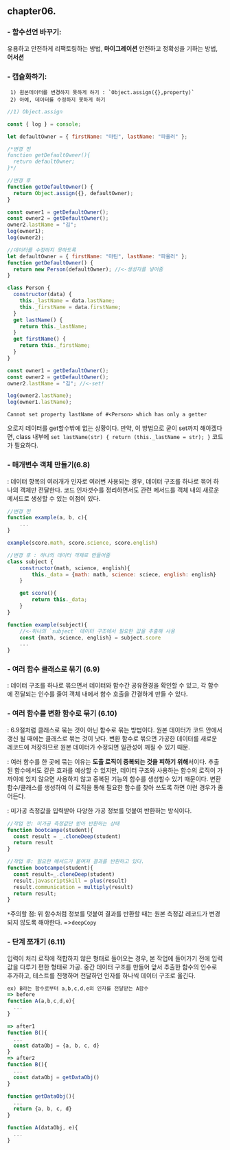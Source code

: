 ## chapter06.
###    - 함수선언 바꾸기: 
   유용하고 안전하게 리팩토링하는 방법, **마이그레이션** 
   안전하고 정확성을 기하는 방법, **어서션**
   
###    - 캡슐화하기:
     1) 원본데이터를 변경하지 못하게 하기 : `Object.assign({},property)`
     2) 아예, 데이터를 수정하지 못하게 하기
     
```js
//1) Object.assign

const { log } = console;

let defaultOwner = { firstName: "마틴", lastName: "파울러" };

/*변경 전
function getDefaultOwner(){
  return defaultOwner;
}*/

//변경 후
function getDefaultOwner() {
  return Object.assign({}, defaultOwner);
}

const owner1 = getDefaultOwner();
const owner2 = getDefaultOwner();
owner2.lastName = "김";
log(owner1);
log(owner2);

```
  		
```js
//데이터를 수정하지 못하도록
let defaultOwner = { firstName: "마틴", lastName: "파울러" };
function getDefaultOwner() {
  return new Person(defaultOwner); //<-생성자를 넣어줌
}

class Person {
  constructor(data) {
    this._lastName = data.lastName;
    this._firstName = data.firstName;
  }
  get lastName() {
    return this._lastName;
  }
  get firstName() {
    return this._firstName;
  }
}

const owner1 = getDefaultOwner();
const owner2 = getDefaultOwner();
owner2.lastName = "김"; //<-set!

log(owner2.lastName);
log(owner1.lastName);
```

`Cannot set property lastName of #<Person> which has only a getter`

오로지 데이터를 get할수밖에 없는 상황이다.
만약, 이 방법으로 굳이 set까지 해야겠다면,
 class 내부에   `set lastName(str) {
    return (this._lastName = str);
  }` 코드가 필요하다.
  
###   - 매개변수 객체 만들기(6.8)
  : 데이터 항목의 여러개가 인자로 여러번 사용되는 경우, 데이터 구조를 하나로 묶어 하나의 객체만 전달한다. 코드 인자갯수를 정리하면서도 관련 메서드를 객체 내의 새로운 메서드로 생성할 수 있는 이점이 있다.
  
```js
//변경 전
function example(a, b, c){
	...
}

example(score.math, score.science, score.english)
```

```js
//변경 후 : 하나의 데이터 객체로 만들어줌
class subject {
	constructor(math, science, english){
		this._data = {math: math, science: sciece, english: english}
	}

	get score(){
		return this._data;
	}
}

function example(subject){ 
	//<-하나의 `subject` 데이터 구조에서 필요한 값을 추출해 사용
	const {math, science, english} = subject.score
	...
}

```
###   - 여러 함수 클래스로 묶기  (6.9)
: 데이터 구조를 하나로 묶으면서 데이터와 함수간 공유환경을 확인할 수 있고, 각 함수에 전달되는 인수를 줄여 객체 내에서 함수 호출을 간결하게 만들 수 있다.

### - 여러 함수를 변환 함수로 묶기 (6.10)
: 6.9절처럼 클래스로 묶는 것이 아닌 함수로 묶는 방법이다.
원본 데이터가 코드 안에서 갱신 될 때에는 클래스로 묶는 것이 낫다. 변환 함수로 묶으면 가공한 데이터를 새로운 레코드에 저장하므로 원본 데이터가 수정되면 일관성이 깨질 수 있기 때문.

: 여러 함수를 한 곳에 묶는 이유는 **도출 로직이 중복되는 것을 피하기 위해**서이다.
추출된 함수에서도 같은 효과를 예상할 수 있지만, 데이터 구조와 사용하는 함수의 로직이 가까이에 있지 않으면 사용하지 않고 중복된 기능의 함수를 생성할수 있기 때문이다.
변환함수/클래스를 생성하여 이 로직을 통해 필요한 함수를 찾아 쓰도록 하면 이런 경우가 줄어든다.

: 미가공 측정값을 입력받아 다양한 가공 정보를 덧붙여 반환하는 방식이다.
```js
//작업 전: 미가공 측정값만 받아 반환하는 상태
function bootcampe(student){
  const result = _.cloneDeep(student)
  return result
}

//작업 후: 필요한 메서드가 붙여져 결과를 반환하고 있다.
function bootcampe(student){
  const result=_.cloneDeep(student)
  result.javascriptSkill = plus(result)
  result.communication = multiply(result)
  return result;
}
```
`*`주의할 점: 위 함수처럼 정보를 덧붙여 결과를 반환할 때는 원본 측정값 레코드가 변경되지 않도록 해야한다. =>`deepCopy`



### - 단계 쪼개기 (6.11)
입력이 처리 로직에 적합하지 않은 형태로 들어오는 경우,  본 작업에 들어가기 전에 입력값을 다루기 편한 형태로 가공.
중간 데이터 구조를 만들어 앞서 추출한 함수의 인수로 추가하고, 테스트를 진행하며 전달하던 인자를 하나씩 데이터 구조로 옮긴다.

```javascript
ex) B라는 함수로부터 a,b,c,d,e의 인자를 전달받는 A함수
=> before
function A(a,b,c,d,e){
  ...
}

=> after1
function B(){
  ...
  const dataObj = {a, b, c, d}
}
=> after2
function B(){
  ...
  const dataObj = getDataObj()
}

function getDataObj(){
  ...
  return {a, b, c, d}
}

function A(dataObj, e){
  ...
}
```

